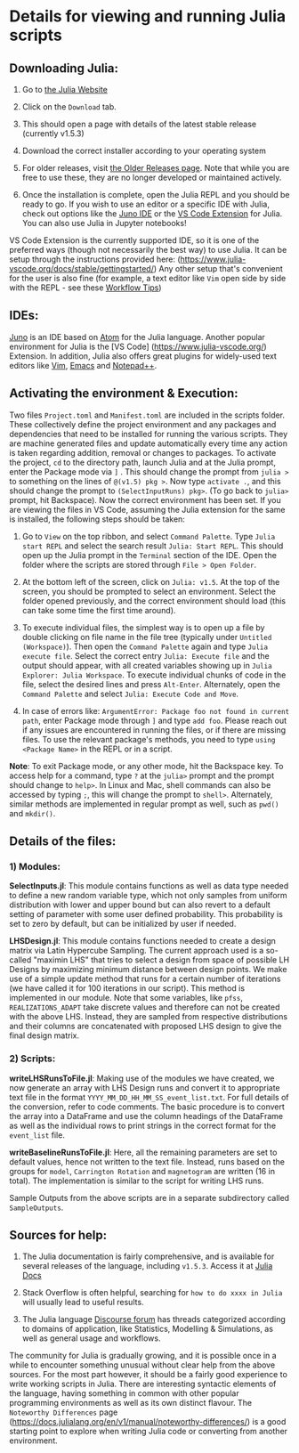 # Details for viewing and running Julia scripts

## Downloading Julia:

1) Go to [the Julia Website](https://julialang.org)

2) Click on the `Download` tab.

3) This should open a page with details of the latest stable release (currently v1.5.3)

4) Download the correct installer according to your operating system

5) For older releases, visit [the Older Releases page](https://julialang.org/downloads/oldreleases/). Note that while you are free to use these, they are no longer developed or maintained actively.

6) Once the installation is complete, open the Julia REPL and you should be ready to go. If you wish to use an editor or a specific IDE with Julia, check out options like the [Juno IDE](https://junolab.org/) or the [VS Code Extension](https://www.julia-vscode.org/) for Julia. You can also use Julia in Jupyter notebooks!

VS Code Extension is the currently supported IDE, so it is one of the preferred ways (though not necessarily the best way) to use Julia. It can be setup through the instructions provided here: (https://www.julia-vscode.org/docs/stable/gettingstarted/) Any other setup that's convenient for the user is also fine (for example, a text editor like `Vim`  open side by side with the REPL - see these [Workflow Tips](https://docs.julialang.org/en/v1/manual/workflow-tips/))

## IDEs: 

[Juno](https://junolab.org/) is an IDE based on [Atom](https://atom.io/) for the Julia language. Another popular environment for Julia is the [VS Code] (https://www.julia-vscode.org/) Extension. In addition, Julia also offers great plugins for widely-used text editors like [Vim](https://github.com/JuliaEditorSupport/julia-vim), [Emacs](https://github.com/JuliaEditorSupport/julia-emacs) and [Notepad++](https://github.com/JuliaEditorSupport/julia-NotepadPlusPlus). 

## Activating the environment & Execution: 

Two files `Project.toml` and `Manifest.toml` are included in the scripts folder. These collectively define the project environment and any packages and dependencies that need to be installed for running the various scripts. They are machine generated files and update automatically every time any action is taken regarding addition, removal or changes to packages. To activate the project, `cd` to the directory path, launch Julia and at the Julia prompt, enter the Package mode via `]` . This should change the prompt from `julia >` to something on the lines of `@(v1.5) pkg >`. Now type `activate .`, and this should change the prompt to `(SelectInputRuns) pkg>`. (To go back to `julia>` prompt, hit Backspace). Now the correct environment has been set. If you are viewing the files in VS Code, assuming the Julia extension for the same is installed, the following steps should be taken: 

1) Go to `View` on the top ribbon, and select `Command Palette`.  Type `Julia start REPL` and select the search result `Julia: Start REPL`. This should open up the Julia prompt in the `Terminal` section of the IDE. Open the folder where the scripts are stored through `File > Open Folder`. 

2) At the bottom left of the screen, click on `Julia: v1.5`. At the top of the screen, you should be prompted to select an environment. Select the folder opened previously, and the correct environment should load (this can take some time the first time around). 

3) To execute individual files, the simplest way is to open up a file by double clicking on file name in the file tree (typically under `Untitled (Workspace)`). Then open the `Command Palette` again and type `Julia execute file`. Select the correct entry `Julia: Execute file` and the output should appear, with all created variables showing up in `Julia Explorer: Julia Workspace`.  To execute individual chunks of code in the file, select the desired lines and press `Alt-Enter`. Alternately, open the `Command Palette` and select `Julia: Execute Code and Move`. 

4) In case of errors like: `ArgumentError: Package foo not found in current path`, enter Package mode through `]` and type `add foo`.  Please reach out if any issues are encountered in running the files, or if there are missing files. To use the relevant package's methods,  you need to type `using <Package Name>` in the REPL or in a script. 

**Note**: To exit Package mode, or any other mode, hit the Backspace key. To access help for a command, type `?` at the `julia>` prompt and the prompt should change to `help>`. In Linux and Mac, shell commands can also be accessed by typing `;`, this will change the prompt to `shell>`. Alternately, similar methods are implemented in regular prompt as well, such as `pwd()` and `mkdir()`. 

## Details of the files:

### 1) Modules:

**SelectInputs.jl**: This module contains functions as well as data type needed to define a new random variable type, which not only samples from uniform distribution with lower and upper bound but can also revert to a default setting of parameter with some user defined probability. This probability is set to zero by default, but can be initialized by user if needed. 

**LHSDesign.jl**: This module contains functions needed to create a design matrix via Latin Hypercube Sampling. The current approach used is a so-called "maximin LHS" that tries to select a design from space of possible LH Designs by maximizing minimum distance between design points. We make use of a simple update method that runs for a certain number of iterations (we have called it for 100 iterations in our script). This method is implemented in our module. Note that some variables, like `pfss`, `REALIZATIONS_ADAPT` take discrete values and therefore can not be created with the above LHS. Instead, they are sampled from respective distributions and their columns are concatenated with proposed LHS design to give the final design matrix. 

### 2) Scripts:

**writeLHSRunsToFile.jl**: Making use of the modules we have created, we now generate an array with LHS Design runs and convert it to appropriate text file in the format `YYYY_MM_DD_HH_MM_SS_event_list.txt`.  For full details of the conversion, refer to code comments. The basic procedure is to convert the array into a DataFrame and use the column headings of the DataFrame as well as the individual rows to print strings in the correct format for the `event_list` file. 

**writeBaselineRunsToFile.jl**: Here, all the remaining parameters are set to default values, hence not written to the text file. Instead, runs based on the groups for `model`, `Carrington Rotation` and `magnetogram` are written (16 in total). The implementation is similar to the script for writing LHS runs. 

Sample Outputs from the above scripts are in a separate subdirectory called `SampleOutputs`. 

## Sources for help:

1) The Julia documentation is fairly comprehensive, and is available for several releases of the language, including `v1.5.3`. Access it at [Julia Docs](https://docs.julialang.org/en/v1/)

2) Stack Overflow is often helpful, searching for `how to do xxxx in Julia` will usually lead to useful results. 

3) The Julia language [Discourse forum](https://discourse.julialang.org/) has threads categorized according to domains of application, like Statistics, Modelling & Simulations, as well as general usage and workflows. 

The community for Julia is gradually growing, and it is possible once in a while to encounter something unusual without clear help from the above sources. For the most part however, it should be a fairly good experience to write working scripts in Julia. There are interesting syntactic elements of the language, having something in common with other popular programming environments as well as its own distinct flavour. The `Noteworthy Differences` page (https://docs.julialang.org/en/v1/manual/noteworthy-differences/) is a good starting point to explore when writing Julia code or converting from another environment. 

